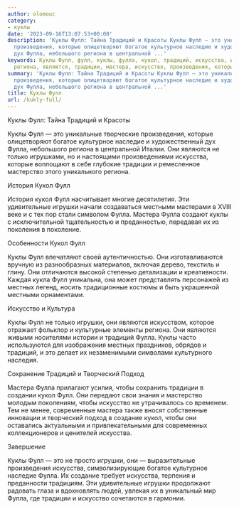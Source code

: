 ```yaml
---
author: olomouc
category:
- куклы
date: '2023-09-16T13:07:53+00:00'
description: 'Куклы Фулл: Тайна Традиций и Красоты Куклы Фулл — это уникальные творческие
  произведения, которые олицетворяют богатое культурное наследие и художественный
  дух Фулла, небольшого региона в центральной ...'
keywords: Куклы Фулл, фулл, куклы, фулла, кукол, традиций, искусства, игрушки, это,
  региона, являются, традиции, мастера, искусство, произведения, которые
summary: 'Куклы Фулл: Тайна Традиций и Красоты Куклы Фулл — это уникальные творческие
  произведения, которые олицетворяют богатое культурное наследие и художественный
  дух Фулла, небольшого региона в центральной ...'
title: Куклы Фулл
url: /kukly-full/
---
```


Куклы Фулл: Тайна Традиций и Красоты

Куклы Фулл — это уникальные творческие произведения, которые олицетворяют богатое культурное наследие и художественный дух Фулла, небольшого региона в центральной Италии. Они являются не только игрушками, но и настоящими произведениями искусства, которые воплощают в себе глубокие традиции и ремесленное мастерство этого уникального региона.

История Кукол Фулл

История кукол Фулл насчитывает многие десятилетия. Эти удивительные игрушки начали создаваться местными мастерами в XVIII веке и с тех пор стали символом Фулла. Мастера Фулла создают куклы с исключительной тщательностью и преданностью, передавая их из поколения в поколение.

Особенности Кукол Фулл

Куклы Фулл впечатляют своей аутентичностью. Они изготавливаются вручную из разнообразных материалов, включая дерево, текстиль и глину. Они отличаются высокой степенью детализации и креативности. Каждая кукла Фулл уникальна, она может представлять персонажей из местных легенд, носить традиционные костюмы и быть украшенной местными орнаментами.

Искусство и Культура

Куклы Фулл не только игрушки, они являются искусством, которое отражает фольклор и культурные элементы региона. Они являются живыми носителями истории и традиций Фулла. Куклы часто используются для изображения местных праздников, обрядов и традиций, и это делает их незаменимыми символами культурного наследия.

Сохранение Традиций и Творческий Подход

Мастера Фулла прилагают усилия, чтобы сохранить традиции в создании кукол Фулл. Они передают свои знания и мастерство молодым поколениям, чтобы искусство не утрачивалось со временем. Тем не менее, современные мастера также вносят собственные инновации и творческий подход в создание кукол, чтобы они оставались актуальными и привлекательными для современных коллекционеров и ценителей искусства.

Завершение

Куклы Фулл — это не просто игрушки, они — выразительные произведения искусства, символизирующие богатое культурное наследие Фулла. Их создание требует искусства, терпения и преданности традициям. Эти удивительные игрушки продолжают радовать глаза и вдохновлять людей, увлекая их в уникальный мир Фулла, где традиции и искусство сочетаются в гармонии.